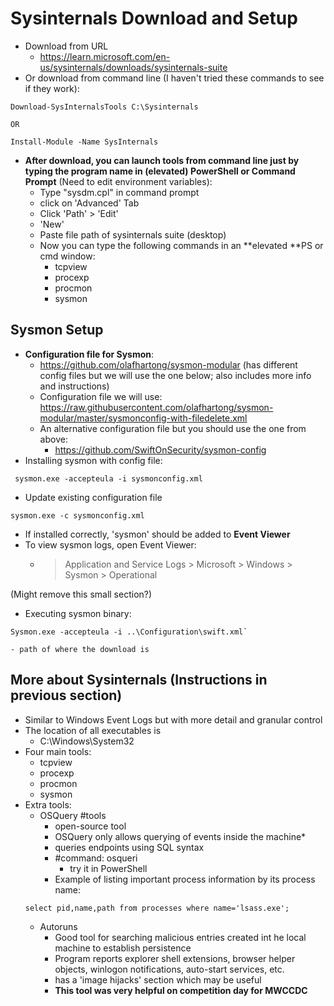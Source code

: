 # Sysinternals Download and Setup
- Download from URL 
	- https://learn.microsoft.com/en-us/sysinternals/downloads/sysinternals-suite
- Or download from command line (I haven't tried these commands to see if they work):
```
Download-SysInternalsTools C:\Sysinternals
```
	OR 
```
Install-Module -Name SysInternals 
```
- **After download, you can launch tools from command line just by typing the program name in (elevated) PowerShell or Command Prompt** (Need to edit environment variables):
	- Type "sysdm.cpl" in command prompt
	- click on 'Advanced' Tab
	- Click 'Path' > 'Edit'
	- 'New'
	- Paste file path of sysinternals suite (desktop)
	- Now you can type the following commands in an **elevated **PS or cmd window: 
		- tcpview
		- procexp
		- procmon
		- sysmon

## Sysmon Setup
- **Configuration file for Sysmon**:  
	-  https://github.com/olafhartong/sysmon-modular (has different config files but we will use the one below; also includes more info and instructions)
	- Configuration file we will use: https://raw.githubusercontent.com/olafhartong/sysmon-modular/master/sysmonconfig-with-filedelete.xml 
	- An alternative configuration file but you should use the one from above: 
		- https://github.com/SwiftOnSecurity/sysmon-config
- Installing sysmon with config file: 
```
 sysmon.exe -accepteula -i sysmonconfig.xml
```
- Update existing configuration file
```
sysmon.exe -c sysmonconfig.xml
```
- If installed correctly, 'sysmon' should be added to **Event Viewer**
- To view sysmon logs, open Event Viewer: 
	- > Application and Service Logs > Microsoft > Windows > Sysmon > Operational

(Might remove this small section?)
- Executing sysmon binary:
```
Sysmon.exe -accepteula -i ..\Configuration\swift.xml`
```
	- path of where the download is

## More about Sysinternals (Instructions in previous section)
- Similar to Windows Event Logs but with more detail and granular control
- The location of all executables is 
	- C:\\Windows\\System32
- Four main tools: 
	- tcpview
	- procexp
	- procmon
	- sysmon
- Extra tools: 
	- OSQuery #tools 
		- open-source tool
		- OSQuery only allows querying of events inside the machine*
		- queries endpoints using SQL syntax
		- #command: osqueri 
			- try it in PowerShell
		- Example of listing important process information by its process name: 
	```
	select pid,name,path from processes where name='lsass.exe';
	```
	-  Autoruns
		- Good tool for searching malicious entries created int he local machine to establish persistence
		- Program reports explorer shell extensions, browser helper objects, winlogon notifications, auto-start services, etc. 
		- has a 'image hijacks' section which may be useful
		- **This tool was very helpful on competition day for MWCCDC**